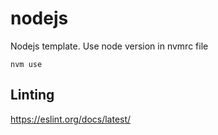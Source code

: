 # nodejs

Nodejs template. Use node version in nvmrc file

```
nvm use
```

## Linting

https://eslint.org/docs/latest/
